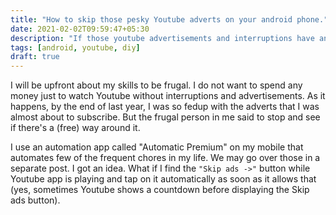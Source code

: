 ```yaml
---
title: "How to skip those pesky Youtube adverts on your android phone."
date: 2021-02-02T09:59:47+05:30
description: "If those youtube advertisements and interruptions have annoyed the hell out of you, you can automate skipping them using this android automation."
tags: [android, youtube, diy]
draft: true
---
```


I will be upfront about my skills to be frugal. I do not want to spend any money just to watch Youtube without interruptions and advertisements. As it happens, by the end of last year, I was so fedup with the adverts that I was almost about to subscribe. But the frugal person in me said to stop and see if there's a (free) way around it.

I use an automation app called "Automatic Premium" on my mobile that automates few of the frequent chores in my life. We may go over those in a separate post. 
I got an idea. What if I find the `"Skip ads ->"` button while Youtube app is playing and tap on it automatically as soon as it allows that (yes, sometimes Youtube shows a countdown before displaying the Skip ads button).


